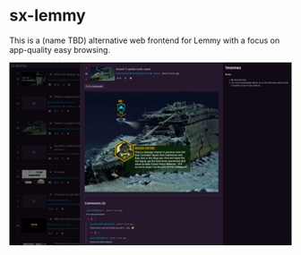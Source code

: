 # sx-lemmy

This is a (name TBD) alternative web frontend for Lemmy with a focus on app-quality easy browsing.

![screenshot](docs/example.png)
